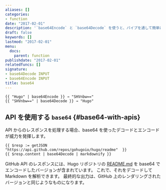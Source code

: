 ```yaml
---
aliases: []
categories:
- function
date: "2017-02-01"
description: '`base64Encode` と `base64Decode` を使うと、パイプを通して簡単にコンテンツを base64 エンコーディングでデコードしたり、その逆を実行したりできます。'
draft: false
keywords: []
lastmod: "2017-02-01"
menu:
  docs:
    parent: function
publishdate: "2017-02-01"
relatedfuncs: []
signature:
- base64Decode INPUT
- base64Encode INPUT
title: base64
---
```


```go-html-template
{{ "Hugo" | base64Encode }} → "SHVnbw=="
{{ "SHVnbw==" | base64Decode }} → "Hugo"
```

## API を使用する `base64` {#base64-with-apis}

API からのレスポンスを処理する場合、base64 を使ったデコードとエンコードが威力を発揮します。

```go-html-template
{{ $resp := getJSON "https://api.github.com/repos/gohugoio/hugo/readme"  }}
{{ $resp.content | base64Decode | markdownify }}
```

GitHub API のレスポンスには、Hugo リポジトリの [README.md](https://github.com/gohugoio/hugo/blob/master/README.md) を base64 でエンコードしたバージョンが含まれています。 これで、それをデコードして Markdown を解析できます。 最終的な出力は、GitHub 上のレンダリングされたバージョンと同じようなものになります。
